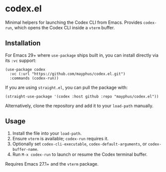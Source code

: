 # codex.el

Minimal helpers for launching the Codex CLI from Emacs. Provides `codex-run`,
which opens the Codex CLI inside a `vterm` buffer.

## Installation

For Emacs 29+ where `use-package` ships built in, you can install directly via
its `:vc` support:

```elisp
(use-package codex
  :vc (:url "https://github.com/mayphus/codex.el.git")
  :commands (codex-run))
```

If you are using `straight.el`, you can pull the package with:

```elisp
(straight-use-package '(codex :host github :repo "mayphus/codex.el"))
```

Alternatively, clone the repository and add it to your `load-path` manually.

## Usage

1. Install the file into your `load-path`.
2. Ensure `vterm` is available; `codex-run` requires it.
3. Optionally set `codex-cli-executable`, `codex-default-arguments`, or
   `codex-buffer-name`.
4. Run `M-x codex-run` to launch or resume the Codex terminal buffer.

Requires Emacs 27.1+ and the `vterm` package.
